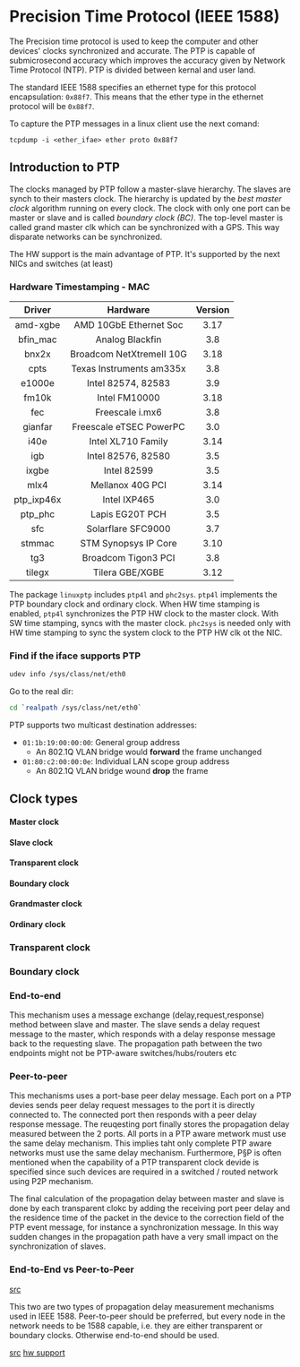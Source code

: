 # Precision Time Protocol (IEEE 1588)

The Precision time protocol is used to keep the computer and other devices'
clocks synchronized and accurate. The PTP is capable of submicrosecond accuracy
which improves the accuracy given by Network Time Protocol (NTP).
PTP is divided between kernal and user land.

The standard IEEE 1588 specifies an ethernet type for this protocol
encapsulation: `0x88f7`. This means that the ether type in the ethernet
protocol will be `0x88f7`.


To capture the PTP messages in a linux client use the next comand:

```
tcpdump -i <ether_ifae> ether proto 0x88f7 
```

## Introduction to PTP

The clocks managed by PTP follow a master-slave hierarchy. The slaves are synch
to their masters clock. The hierarchy is updated by the _best master clock_
algorithm running on every clock. The clock with only one port can be master or
slave and is called _boundary clock (BC)_. The top-level master is called
grand master clk which can be synchronized with a GPS. This way disparate
networks can be synchronized.

The HW support is the main advantage of PTP. It's supported by the next NICs
and switches (at least)

### Hardware Timestamping - MAC
|  Driver  | Hardware                 | Version |
|  :----:  | :----------------------: | :-----: |
|amd-xgbe  | AMD 10GbE Ethernet Soc   |  3.17   |
|bfin_mac  | Analog Blackfin          |  3.8    |
|bnx2x     | Broadcom NetXtremeII 10G |  3.18   |
|cpts      | Texas Instruments am335x |  3.8    |
|e1000e    | Intel 82574, 82583       |  3.9    |
|fm10k     | Intel FM10000            |  3.18   |
|fec       | Freescale i.mx6          |  3.8    |
|gianfar   | Freescale eTSEC PowerPC  |  3.0    |
|i40e      | Intel XL710 Family       |  3.14   |
|igb       | Intel 82576, 82580       |  3.5    |
|ixgbe     | Intel 82599              |  3.5    |
|mlx4      | Mellanox 40G PCI         |  3.14   |
|ptp_ixp46x| Intel IXP465             |  3.0    |
|ptp_phc   | Lapis EG20T PCH          |  3.5    |
|sfc       | Solarflare SFC9000       |  3.7    |
|stmmac    | STM Synopsys IP Core     |  3.10   |
|tg3       | Broadcom Tigon3 PCI      |  3.8    |
|tilegx    | Tilera GBE/XGBE          |  3.12   |

The package `linuxptp` includes `ptp4l` and `phc2sys`. `ptp4l` implements the
PTP boundary clock and ordinary clock. When HW time stamping is enabled, `ptp4l`
synchronizes the PTP HW clock to the master clock. With SW time stamping, syncs
with the master clock. `phc2sys` is needed only with HW time stamping to sync
the system clock to the PTP HW clk ot the NIC.

### Find if the iface supports PTP

```bash
udev info /sys/class/net/eth0
```

Go to the real dir:

```bash
cd `realpath /sys/class/net/eth0`

```


PTP supports two multicast destination addresses:
- `01:1b:19:00:00:00`: General group address
    - An 802.1Q VLAN bridge would __forward__ the frame unchanged
- `01:80:c2:00:00:0e`: Individual LAN scope group address
    - An 802.1Q VLAN bridge wound __drop__ the frame

## Clock types

#### Master clock

#### Slave clock

#### Transparent clock

#### Boundary clock

#### Grandmaster clock

#### Ordinary clock



### Transparent clock

### Boundary clock


### End-to-end

This mechanism uses a message exchange (delay,request,response) method between slave and master.
The slave sends a delay request message to the master, which responds with a delay response message
back to the requesting slave. The propagation path between the two endpoints might not be PTP-aware
switches/hubs/routers etc


### Peer-to-peer

This mechanisms uses a port-base peer delay message. Each port on a PTP devies sends peer delay request messages to the port it is directly connected to. The connected port then responds with a peer delay response message. The reuqesting port finally stores the propagation delay measured between the 2 ports. All ports in a PTP aware metwork must use the same delay mechanism. This implies taht only complete PTP aware networks must use the same delay mechanism. Furthermore, P§P is often mentioned when the capability of a PTP transparent clock devide is specified since such devices are required in a switched / routed network using P2P mechanism.

The final calculation of the propagation delay between master and slave is done by each transparent clokc by adding the receiving port peer delay and the residence time of the packet in the device to the correction field of the PTP event message, for instance a synchronization message. In this way sudden changes in the propagation path have a very small impact on the synchronization of slaves.


### **End-to-End** vs **Peer-to-Peer**
[src](https://blog.meinbergglobal.com/2013/09/19/end-end-versus-peer-peer/)


This two are two types of propagation delay measurement mechanisms used in 
IEEE 1588.
Peer-to-peer should be preferred, but every node in the network needs to be
1588 capable, i.e. they are either transparent or boundary clocks. Otherwise
end-to-end should be used.




[src](https://doc.opensuse.org/documentation/leap/tuning/html/book.sle.tuning/cha.tuning.ptp.html)
[hw support](http://linuxptp.sourceforge.net/)
